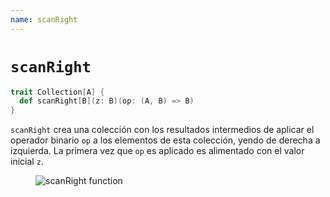 ```yaml
---
name: scanRight
---
```


# `scanRight`

~~~ scala
trait Collection[A] {
  def scanRight[B](z: B)(op: (A, B) => B)
}
~~~

`scanRight` crea una colección con los resultados intermedios de aplicar el operador binario `op` a los elementos de esta colección, yendo de derecha a izquierda.
La primera vez que `op` es aplicado es alimentado con el valor inicial `z`.

<figure class="diagram">
  <img src="../images/scanRight.svg" alt="scanRight function">
  <!-- <figcaption class="diagram-desc"></figcaption> -->
</figure>
